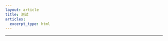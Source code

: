```yaml
---
layout: article
title: 测试
articles:
  excerpt_type: html
---
```

<script>alert(document.getElementById("zc"))</script>
---
